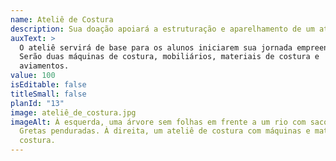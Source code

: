 ```yaml
---
name: Ateliê de Costura
description: Sua doação apoiará a estruturação e aparelhamento de um ateliê de costura.
auxText: >
  O ateliê servirá de base para os alunos iniciarem sua jornada empreendedora.
  Serão duas máquinas de costura, mobiliários, materiais de costura e
  aviamentos.
value: 100
isEditable: false
titleSmall: false
planId: "13"
image: ateliê_de_costura.jpg
imageAlt: À esquerda, uma árvore sem folhas em frente a um rio com sacolas do
  Gretas penduradas. À direita, um ateliê de costura com máquinas e materias de
  costura.
---
```

